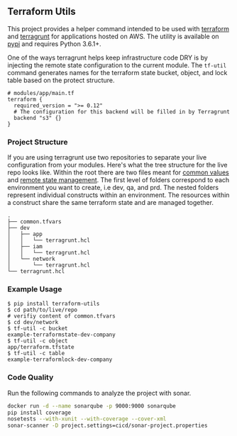 ## Terraform Utils

This project provides a helper command intended to be used with [terraform][terraform-github] and [terragrunt][terragrunt-github] for applications hosted on AWS. The utility is available on [pypi][pypi-link] and requires Python 3.6.1+.

One of the ways terragrunt helps keep infrastructure code DRY is by injecting the remote state configuration to the current module. The `tf-util` command generates names for the terraform state bucket, object, and lock table based on the protect structure.

``` hcl
# modules/app/main.tf
terraform {
  required_version = ">= 0.12"
  # The configuration for this backend will be filled in by Terragrunt
  backend "s3" {}
}
```

### Project Structure
If you are using terragrunt use two repositories to separate your live configuration from your modules. Here's what the tree structure for the live repo looks like. Within the root there are two files meant for [common values](terraform_utils/data/common.tfvars) and [remote state management](terraform_utils/data/terragrunt.hcl). The first level of folders correspond to each environment you want to create, i.e dev, qa, and prd. The nested folders represent individual constructs within an environment. The resources within a construct share the same terraform state and are managed together.
```
.
├── common.tfvars
├── dev
│   ├── app
│   │   └── terragrunt.hcl
│   ├── iam
│   │   └── terragrunt.hcl
│   └── network
│       └── terragrunt.hcl
└── terragrunt.hcl
```

### Example Usage
```
$ pip install terraform-utils
$ cd path/to/live/repo
# verifiy content of common.tfvars
$ cd dev/network
$ tf-util -c bucket
example-terraformstate-dev-company
$ tf-util -c object
app/terraform.tfstate
$ tf-util -c table
example-terraformlock-dev-company
```

### Code Quality
Run the following commands to analyze the project with sonar.
``` sh
docker run -d --name sonarqube -p 9000:9000 sonarqube
pip install coverage
nosetests --with-xunit --with-coverage --cover-xml
sonar-scanner -D project.settings=cicd/sonar-project.properties
```

[terraform-github]: https://github.com/hashicorp/terraform
[terragrunt-github]: https://github.com/gruntwork-io/terragrunt
[pypi-link]: https://pypi.org/project/terraform-utils
